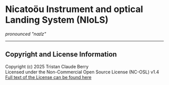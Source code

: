 # Nicatoöu Instrument and optical Landing System (NIoLS)
*pronounced "naɪlz"*

---

## Copyright and License Information

Copyright (c) 2025 Tristan Claude Berry  
Licensed under the Non-Commercial Open Source License (NC-OSL) v1.4  
[Full text of the License can be found here](https://github.com/tristochief/NIoLS/blob/main/LICENSE.md)
